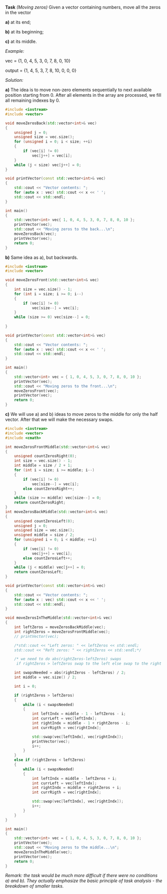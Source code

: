 **Task** *(Moving zeros)* Given a vector containing numbers, move all the zeros in the vector 

**a)** at its end;

**b)** at its beginning;

**c)** at its middle.

*Example:*

vec = {1, 0, 4, 5, 3, 0, 7, 8, 0, 10}

output = {1, 4, 5, 3, 7, 8, 10, 0, 0, 0}

*Solution:*

**а)** The idea is to move non-zero elements sequentially to next available position starting from 0. After all elements in the array are processed, we fill all remaining indexes by 0.

```cpp
#include <iostream>
#include <vector>

void moveZerosBack(std::vector<int>& vec)
{
	unsigned j = 0;
	unsigned size = vec.size();
	for (unsigned i = 0; i < size; ++i)
	{
		if (vec[i] != 0)
			vec[j++] = vec[i];
	}
	while (j < size) vec[j++] = 0;
}

void printVector(const std::vector<int>& vec) 
{
	std::cout << "Vector contents: ";
	for (auto x : vec) std::cout << x << ' ';	
	std::cout << std::endl;
}

int main()
{
	std::vector<int> vec{ 1, 0, 4, 5, 3, 0, 7, 8, 0, 10 };
	printVector(vec);
	std::cout << "Moving zeros to the back...\n";
	moveZerosBack(vec);
	printVector(vec);
	return 0;
}
```

**b)** Same idea as a), but backwards.

```cpp
#include <iostream>
#include <vector>

void moveZerosFront(std::vector<int>& vec)
{
	int size = vec.size() - 1;
	for (int i = size; i >= 0; i--)
	{
		if (vec[i] != 0)
			vec[size--] = vec[i];
	}
	while (size >= 0) vec[size--] = 0;
	
}

void printVector(const std::vector<int>& vec)
{
	std::cout << "Vector contents: ";
	for (auto x : vec) std::cout << x << ' ';
	std::cout << std::endl;
}

int main()
{
	std::vector<int> vec = { 1, 0, 4, 5, 3, 0, 7, 8, 0, 10 };
	printVector(vec);
	std::cout << "Moving zeros to the front...\n";
	moveZerosFront(vec);
	printVector(vec);
	return 0;
}
```
**c)** We will use a) and b) ideas to move zeros to the middle for only the half vector. After that we will make the necessary swaps.

```cpp
#include <iostream>
#include <vector>
#include <cmath>

int moveZerosFrontMiddle(std::vector<int>& vec)
{
	unsigned countZerosRight(0);
	int size = vec.size() - 1;
	int middle = size / 2 + 1;
	for (int i = size; i >= middle; i--)
	{
		if (vec[i] != 0)
			vec[size--] = vec[i];
		else countZerosRight++;
	}
	while (size >= middle) vec[size--] = 0;
	return countZerosRight;
}
int moveZerosBackMiddle(std::vector<int>& vec)
{
	unsigned countZerosLeft(0);
	unsigned j = 0;
	unsigned size = vec.size();
	unsigned middle = size / 2;
	for (unsigned i = 0; i < middle; ++i)
	{
		if (vec[i] != 0)
			vec[j++] = vec[i];
		else countZerosLeft++;
	}
	while (j < middle) vec[j++] = 0;
	return countZerosLeft;
}

void printVector(const std::vector<int>& vec)
{
	std::cout << "Vector contents: ";
	for (auto x : vec) std::cout << x << ' ';
	std::cout << std::endl;
}

void moveZerosInTheMiddle(std::vector<int>& vec)
{
	int leftZeros = moveZerosBackMiddle(vec);
	int rightZeros = moveZerosFrontMiddle(vec);
	// printVector(vec);

	/*std::cout << "Left zeros: " << leftZeros << std::endl;
	std::cout << "Reft zeros: " << rightZeros << std::endl;*/

	/* we need to do abs(rightZeros-leftZeros) swaps
	 if rightZeros > leftZeros swap to the left else swap to the right */

	int swapsNeeded = abs(rightZeros - leftZeros) / 2;
	int middle = vec.size() / 2;

	int i = 0;

	if (rightZeros > leftZeros)
	{
		while (i < swapsNeeded)
		{
			int leftIndx = middle - 1 - leftZeros - i;
			int currLeft = vec[leftIndx];
			int rightIndx = middle - 1 + rightZeros - i;
			int currRigth = vec[rightIndx];

			std::swap(vec[leftIndx], vec[rightIndx]);
			printVector(vec);
			i++;
		}
	}
	else if (rightZeros < leftZeros)
	{
		while (i < swapsNeeded)
		{
			int leftIndx = middle - leftZeros + i;
			int currLeft = vec[leftIndx];
			int rightIndx = middle + rightZeros + i;
			int currRigth = vec[rightIndx];

			std::swap(vec[leftIndx], vec[rightIndx]);
			i++;
		}
	}
}

int main()
{
	std::vector<int> vec = { 1, 0, 4, 5, 3, 0, 7, 8, 0, 10 };
	printVector(vec);
	std::cout << "Moving zeros to the middle...\n";
	moveZerosInTheMiddle(vec);
	printVector(vec);
	return 0;
}
```

*Remark: the task would be much more difficult if there were no conditions a) and b). They actually emphasize the basic principle of task analysis - the breakdown of smaller tasks.*
